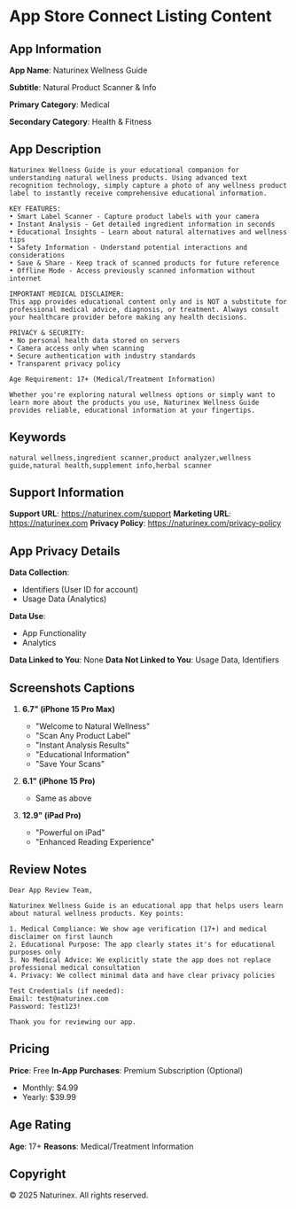 # App Store Connect Listing Content

## App Information

**App Name**: Naturinex Wellness Guide

**Subtitle**: Natural Product Scanner & Info

**Primary Category**: Medical

**Secondary Category**: Health & Fitness

## App Description

```
Naturinex Wellness Guide is your educational companion for understanding natural wellness products. Using advanced text recognition technology, simply capture a photo of any wellness product label to instantly receive comprehensive educational information.

KEY FEATURES:
• Smart Label Scanner - Capture product labels with your camera
• Instant Analysis - Get detailed ingredient information in seconds
• Educational Insights - Learn about natural alternatives and wellness tips
• Safety Information - Understand potential interactions and considerations
• Save & Share - Keep track of scanned products for future reference
• Offline Mode - Access previously scanned information without internet

IMPORTANT MEDICAL DISCLAIMER:
This app provides educational content only and is NOT a substitute for professional medical advice, diagnosis, or treatment. Always consult your healthcare provider before making any health decisions.

PRIVACY & SECURITY:
• No personal health data stored on servers
• Camera access only when scanning
• Secure authentication with industry standards
• Transparent privacy policy

Age Requirement: 17+ (Medical/Treatment Information)

Whether you're exploring natural wellness options or simply want to learn more about the products you use, Naturinex Wellness Guide provides reliable, educational information at your fingertips.
```

## Keywords

```
natural wellness,ingredient scanner,product analyzer,wellness guide,natural health,supplement info,herbal scanner
```

## Support Information

**Support URL**: https://naturinex.com/support
**Marketing URL**: https://naturinex.com
**Privacy Policy**: https://naturinex.com/privacy-policy

## App Privacy Details

**Data Collection**: 
- Identifiers (User ID for account)
- Usage Data (Analytics)

**Data Use**:
- App Functionality
- Analytics

**Data Linked to You**: None
**Data Not Linked to You**: Usage Data, Identifiers

## Screenshots Captions

1. **6.7" (iPhone 15 Pro Max)**
   - "Welcome to Natural Wellness"
   - "Scan Any Product Label"
   - "Instant Analysis Results"
   - "Educational Information"
   - "Save Your Scans"

2. **6.1" (iPhone 15 Pro)**
   - Same as above

3. **12.9" (iPad Pro)**
   - "Powerful on iPad"
   - "Enhanced Reading Experience"

## Review Notes

```
Dear App Review Team,

Naturinex Wellness Guide is an educational app that helps users learn about natural wellness products. Key points:

1. Medical Compliance: We show age verification (17+) and medical disclaimer on first launch
2. Educational Purpose: The app clearly states it's for educational purposes only
3. No Medical Advice: We explicitly state the app does not replace professional medical consultation
4. Privacy: We collect minimal data and have clear privacy policies

Test Credentials (if needed):
Email: test@naturinex.com
Password: Test123!

Thank you for reviewing our app.
```

## Pricing

**Price**: Free
**In-App Purchases**: Premium Subscription (Optional)
- Monthly: $4.99
- Yearly: $39.99

## Age Rating

**Age**: 17+
**Reasons**: Medical/Treatment Information

## Copyright

© 2025 Naturinex. All rights reserved.